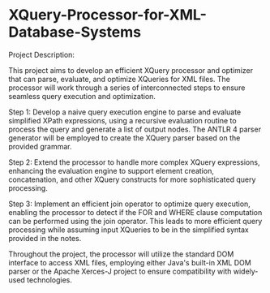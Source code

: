 # XQuery-Processor-for-XML-Database-Systems

Project Description:

This project aims to develop an efficient XQuery processor and optimizer that can parse, evaluate, and optimize XQueries for XML files. The processor will work through a series of interconnected steps to ensure seamless query execution and optimization.

Step 1: Develop a naive query execution engine to parse and evaluate simplified XPath expressions, using a recursive evaluation routine to process the query and generate a list of output nodes. The ANTLR 4 parser generator will be employed to create the XQuery parser based on the provided grammar.

Step 2: Extend the processor to handle more complex XQuery expressions, enhancing the evaluation engine to support element creation, concatenation, and other XQuery constructs for more sophisticated query processing.

Step 3: Implement an efficient join operator to optimize query execution, enabling the processor to detect if the FOR and WHERE clause computation can be performed using the join operator. This leads to more efficient query processing while assuming input XQueries to be in the simplified syntax provided in the notes.

Throughout the project, the processor will utilize the standard DOM interface to access XML files, employing either Java's built-in XML DOM parser or the Apache Xerces-J project to ensure compatibility with widely-used technologies.
